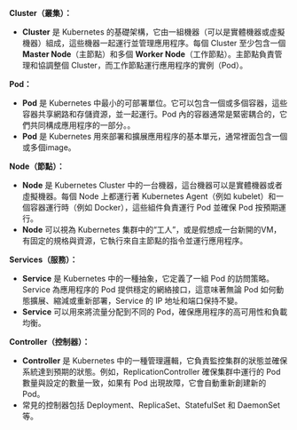 **Cluster（叢集）：**

- **Cluster** 是 Kubernetes 的基礎架構，它由一組機器（可以是實體機器或虛擬機器）組成，這些機器一起運行並管理應用程序。每個 Cluster 至少包含一個 **Master Node**（主節點）和多個 **Worker Node**（工作節點）。主節點負責管理和協調整個 Cluster，而工作節點運行應用程序的實例（Pod）。  
    

**Pod：**

- **Pod** 是 Kubernetes 中最小的可部署單位。它可以包含一個或多個容器，這些容器共享網路和存儲資源，並一起運行。Pod 內的容器通常是緊密耦合的，它們共同構成應用程序的一部分。。
- **Pod** 是 Kubernetes 用來部署和擴展應用程序的基本單元，通常裡面包含一個或多個image。

  

**Node（節點）：**

- **Node** 是 Kubernetes Cluster 中的一台機器，這台機器可以是實體機器或者虛擬機器。每個 Node 上都運行著 Kubernetes Agent（例如 kubelet）和一個容器運行時（例如 Docker），這些組件負責運行 Pod 並確保 Pod 按預期運行。
- **Node** 可以視為 Kubernetes 集群中的“工人”，或是假想成一台新開的VM，有固定的規格與資源，它執行來自主節點的指令並運行應用程序。

  

**Services（服務）：**

- **Service** 是 Kubernetes 中的一種抽象，它定義了一組 Pod 的訪問策略。Service 為應用程序的 Pod 提供穩定的網絡接口，這意味著無論 Pod 如何動態擴展、縮減或重新部署，Service 的 IP 地址和端口保持不變。
- **Service** 可以用來將流量分配到不同的 Pod，確保應用程序的高可用性和負載均衡。

  

**Controller（控制器）：**

- **Controller** 是 Kubernetes 中的一種管理邏輯，它負責監控集群的狀態並確保系統達到預期的狀態。例如，ReplicationController 確保集群中運行的 Pod 數量與設定的數量一致，如果有 Pod 出現故障，它會自動重新創建新的 Pod。
- 常見的控制器包括 Deployment、ReplicaSet、StatefulSet 和 DaemonSet 等。